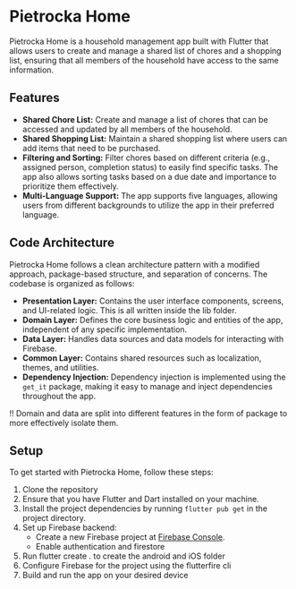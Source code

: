 # Pietrocka Home

Pietrocka Home is a household management app built with Flutter that allows users to create and manage a shared list of chores and a shopping list, ensuring that all members of the household have access to the same information.

## Features
- **Shared Chore List:** Create and manage a list of chores that can be accessed and updated by all members of the household.
- **Shared Shopping List:** Maintain a shared shopping list where users can add items that need to be purchased.
- **Filtering and Sorting:** Filter chores based on different criteria (e.g., assigned person, completion status) to easily find specific tasks. The app also allows sorting tasks based on a due date and importance to prioritize them effectively.
- **Multi-Language Support:** The app supports five languages, allowing users from different backgrounds to utilize the app in their preferred language.

## Code Architecture

Pietrocka Home follows a clean architecture pattern with a modified approach, package-based structure, and separation of concerns. The codebase is organized as follows:

- **Presentation Layer:** Contains the user interface components, screens, and UI-related logic. This is all written inside the lib folder.
- **Domain Layer:** Defines the core business logic and entities of the app, independent of any specific implementation.
- **Data Layer:** Handles data sources and data models for interacting with Firebase.
- **Common Layer:** Contains shared resources such as localization, themes, and utilities.
- **Dependency Injection:** Dependency injection is implemented using the `get_it` package, making it easy to manage and inject dependencies throughout the app.

!! Domain and data are split into different features in the form of package to more effectively isolate them.

## Setup

To get started with Pietrocka Home, follow these steps:

1. Clone the repository
2. Ensure that you have Flutter and Dart installed on your machine.
3. Install the project dependencies by running `flutter pub get` in the project directory.
4. Set up Firebase backend:
   - Create a new Firebase project at [Firebase Console](https://console.firebase.google.com).
   - Enable authentication and firestore
6. Run flutter create . to create the android and iOS folder
5. Configure Firebase for the project using the flutterfire cli
6. Build and run the app on your desired device
